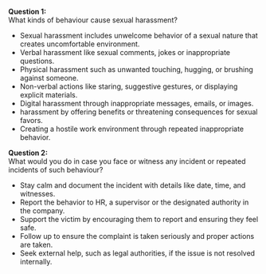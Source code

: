 **Question 1:**  
What kinds of behaviour cause sexual harassment?

- Sexual harassment includes unwelcome behavior of a sexual nature that creates uncomfortable environment.  
- Verbal harassment like sexual comments, jokes or inappropriate questions.  
- Physical harassment such as unwanted touching, hugging, or brushing against someone.  
- Non-verbal actions like staring, suggestive gestures, or displaying explicit materials.  
- Digital harassment through inappropriate messages, emails, or images.  
- harassment by offering benefits or threatening consequences for sexual favors.  
- Creating a hostile work environment through repeated inappropriate behavior.  

**Question 2:**  
What would you do in case you face or witness any incident or repeated incidents of such behaviour?

- Stay calm and document the incident with details like date, time, and witnesses.  
- Report the behavior to HR, a supervisor or the designated authority in the company.  
- Support the victim by encouraging them to report and ensuring they feel safe.  
- Follow up to ensure the complaint is taken seriously and proper actions are taken.  
- Seek external help, such as legal authorities, if the issue is not resolved internally.  
